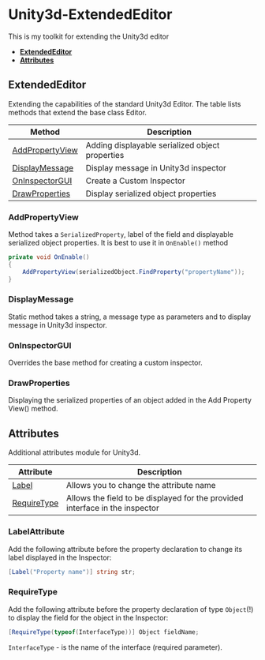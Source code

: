 # Unity3d-ExtendedEditor
This is my toolkit for extending the Unity3d editor

- **[ExtendedEditor](#extendededitor)**
- **[Attributes](#attributes)**

## ExtendedEditor
Extending the capabilities of the standard Unity3d Editor. The table lists methods that extend the base class Editor.

Method									| Description
--------------------------------------- | -----------
[AddPropertyView](#addpropertyview)		| Adding displayable serialized object properties
[DisplayMessage](#displaymessage)		| Display message in Unity3d inspector
[OnInspectorGUI](#oninspectorgui)		| Create a Custom Inspector
[DrawProperties](#drawproperties)		| Display serialized object properties

### AddPropertyView
Method takes a `SerializedProperty`, label of the field and displayable serialized object properties. It is best to use it in `OnEnable()` method 
```csharp
private void OnEnable()
{
    AddPropertyView(serializedObject.FindProperty("propertyName"));
}
```

### DisplayMessage
Static method takes a string, a message type as parameters and to display message in Unity3d inspector.

### OnInspectorGUI
Overrides the base method for creating a custom inspector.

### DrawProperties
Displaying the serialized properties of an object added in the Add Property View() method.

## Attributes
Additional attributes module for Unity3d.

Attribute								| Description
--------------------------------------- | -----------
[Label](#labelattribute)				| Allows you to change the attribute name
[RequireType](#requiretype)				| Allows the field to be displayed for the provided interface in the inspector

### LabelAttribute
Add the following attribute before the property declaration to change its label displayed in the Inspector:
```csharp
[Label("Property name")] string str;
```

### RequireType
Add the following attribute before the property declaration of type `Object`(!) to display the field for the object in the Inspector:
```csharp
[RequireType(typeof(InterfaceType))] Object fieldName;
```
`InterfaceType` - is the name of the interface (required parameter).